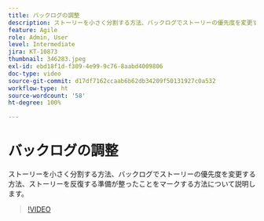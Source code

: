```yaml
---
title: バックログの調整
description: ストーリーを小さく分割する方法、バックログでストーリーの優先度を変更する方法、ストーリーを反復する準備が整ったことをマークする方法について説明します。
feature: Agile
role: Admin, User
level: Intermediate
jira: KT-10873
thumbnail: 346283.jpeg
exl-id: ebd18f1d-f309-4e99-9c76-8aabd4009806
doc-type: video
source-git-commit: d17df7162ccaab6b62db34209f50131927c0a532
workflow-type: ht
source-wordcount: '58'
ht-degree: 100%

---
```


# バックログの調整

ストーリーを小さく分割する方法、バックログでストーリーの優先度を変更する方法、ストーリーを反復する準備が整ったことをマークする方法について説明します。

>[!VIDEO](https://video.tv.adobe.com/v/3412187/?quality=12&learn=on&enablevpops&captions=jpn)
